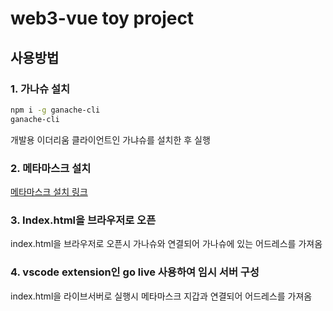 # web3-vue toy project

## 사용방법

### 1. 가나슈 설치
```sh
npm i -g ganache-cli
ganache-cli
```
개발용 이더리움 클라이언트인 가냐슈를 설치한 후 실행

### 2. 메타마스크 설치
[메타마스크 설치 링크](https://metamask.io/)

### 3. Index.html을 브라우저로 오픈
index.html을 브라우저로 오픈시 가나슈와 연결되어 가나슈에 있는 어드레스를 가져옴

### 4. vscode extension인 go live 사용하여 임시 서버 구성
index.html을 라이브서버로 실행시 메타마스크 지갑과 연결되어 어드레스를 가져옴